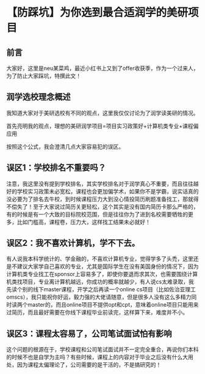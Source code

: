 # 【防踩坑】为你选到最合适润学的美研项目

## 前言
大家好，这里是neu某菜鸡，最近小红书上又到了offer收获季，作为一个过来人，为了防止大家踩坑，特撰此文！


## 润学选校理念概述

我知道大家对于美研选校有不同的观点，这里我仅仅讨论为了润学读美研的情况。

首先亮明我的观点，理想的美研润学项目=项目实习政策好+计算机类专业+课程偏应用

按照这个公式，我会澄清几点大家容易犯的误区。

## 误区1：学校排名不重要吗？
注意，我这里没有提到学校排名，其实学校排名对于润学真心不重要，而且往往越好的学校实习政策未必宽松，课程也会更加偏学术，如果你不是学霸，说实话真的没必要为了排名去牛校，到时候课程压力大到没心情投简历刷题准备找工，那就得不偿失了！至于大家说过简历关更轻松，这个其实是没有国内简历卡那么严格的，有的时候是有一个大致的目标院校范围，但是往往你为了进到名校需要牺牲的更多，比如门槛高，课程卷，压力大，这样找工结果未必就好！

## 误区2：我不喜欢计算机，学不下去。
有人说我本科学统计的、学金融的，不喜欢计算机专业，觉得学多了头禿，这里还是不建议大家学自己喜欢的专业，尤其是国际学生在没有美国身份的情况下，因为计算机类专业找工在sponsor上容易多了，即使你要退而求其次，也需要围绕计算机类找项目，专业离计算机越远，你成功的概率就越少，有人说cs太难录取，我先读个别的线下master课程，开学之后再读一个online cs项目（比如佐治亚理工omscs），我只能祝你好运，毅力强的大佬请随意，但是很多人没有这么多精力同时读两个master的，而且online项目不提供opt和cpt，意味着online项目只能用来过简历，而且最好需要在你线下课程毕业前读完，这样算下来，难度并不小。

## 误区3：课程太容易了，公司笔试面试怕有影响
这个问题的根源在于，学校课程和公司笔试面试并不一定完全重合，再说你们本科的时候不也是自学为主吗？有些时候，课程上的内容对于毕业之后没有什么大用处，因为课程太偏理论了，公司需要的是干活的，不是搞研究的！
